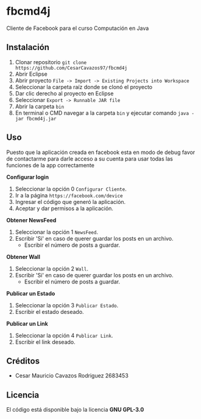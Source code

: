 # fbcmd4j
Cliente de Facebook para el curso Computación en Java

## Instalación
1. Clonar repositorio `git clone https://github.com/CesarCavazos97/fbcmd4j`
2. Abrir Eclipse 
3. Abrir proyecto `File -> Import -> Existing Projects into Workspace`
4. Seleccionar la carpeta raíz donde se clonó el proyecto
5. Dar clic derecho al proyecto en Eclipse
6. Seleccionar `Export -> Runnable JAR file`
7. Abrir la carpeta `bin`
8. En terminal o CMD navegar a la carpeta `bin` y ejecutar comando `java -jar fbcmd4j.jar`

## Uso
Puesto que la aplicación creada en facebook esta en modo de debug favor de contactarme para darle acceso a su cuenta para usar todas las funciones de la app correctamente

**Configurar login**
1. Seleccionar la opción 0 `Configurar Cliente`.
2. Ir a la página `https://facebook.com/device`
3. Ingresar el código que generó la aplicación.
4. Aceptar y dar permisos a la aplicación.

**Obtener NewsFeed**   
1. Seleccionar la opción 1 `NewsFeed`.
2. Escribir 'Si' en caso de querer guardar los posts en un archivo.
	* Escribir el número de posts a guardar.

**Obtener Wall**   
1. Seleccionar la opción 2 `Wall`.
2. Escribir 'Si' en caso de querer guardar los posts en un archivo.
	* Escribir el número de posts a guardar.

**Publicar un Estado**   
1. Seleccionar la opción 3 `Publicar Estado`.
2. Escribir el estado deseado.

**Publicar un Link**   
1. Seleccionar la opción 4 `Publicar Link`.
2. Escribir el link deseado.

## Créditos
- Cesar Mauricio Cavazos Rodriguez 2683453

## Licencia
El código está disponible bajo la licencia **GNU GPL-3.0**